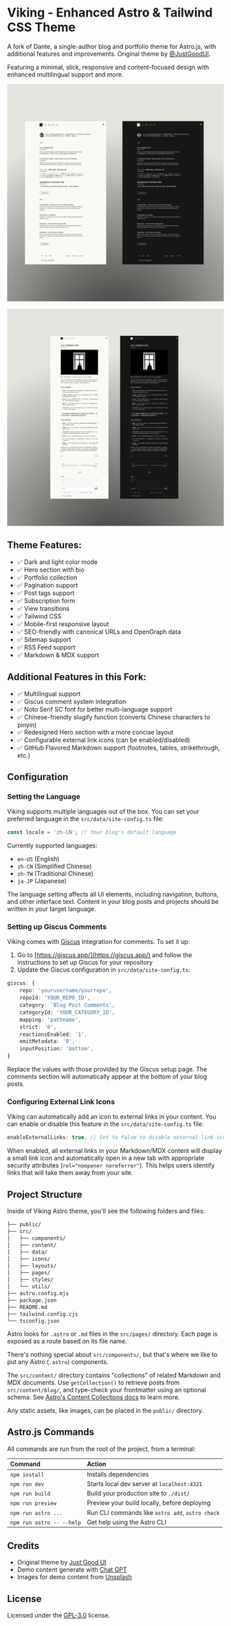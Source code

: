 # Viking - Enhanced Astro & Tailwind CSS Theme

A fork of Dante, a single-author blog and portfolio theme for Astro.js, with additional features and improvements. Original theme by [@JustGoodUI](https://justgoodui.com/).

Featuring a minimal, slick, responsive and content-focused design with enhanced multilingual support and more.

![Viking Astro.js Theme Home Page](public/preview1.png)

![Viking Astro.js Theme Post Page](public/preview2.png)

## Theme Features:

- ✅ Dark and light color mode
- ✅ Hero section with bio
- ✅ Portfolio collection
- ✅ Pagination support
- ✅ Post tags support
- ✅ Subscription form
- ✅ View transitions
- ✅ Tailwind CSS
- ✅ Mobile-first responsive layout
- ✅ SEO-friendly with canonical URLs and OpenGraph data
- ✅ Sitemap support
- ✅ RSS Feed support
- ✅ Markdown & MDX support

## Additional Features in this Fork:

- ✅ Multilingual support
- ✅ Giscus comment system integration
- ✅ Noto Serif SC font for better multi-language support
- ✅ Chinese-friendly slugify function (converts Chinese characters to pinyin)
- ✅ Redesigned Hero section with a more concise layout
- ✅ Configurable external link icons (can be enabled/disabled)
- ✅ GitHub Flavored Markdown support (footnotes, tables, strikethrough, etc.)

## Configuration

### Setting the Language

Viking supports multiple languages out of the box. You can set your preferred language in the `src/data/site-config.ts` file:

```typescript
const locale = 'zh-CN'; // Your blog's default language
```

Currently supported languages:
- `en-US` (English)
- `zh-CN` (Simplified Chinese)
- `zh-TW` (Traditional Chinese)
- `ja-JP` (Japanese)

The language setting affects all UI elements, including navigation, buttons, and other interface text. Content in your blog posts and projects should be written in your target language.

### Setting up Giscus Comments

Viking comes with [Giscus](https://giscus.app/) integration for comments. To set it up:

1. Go to [https://giscus.app/](https://giscus.app/) and follow the instructions to set up Giscus for your repository
2. Update the Giscus configuration in `src/data/site-config.ts`:

```typescript
giscus: {
    repo: 'yourusername/yourrepo',
    repoId: 'YOUR_REPO_ID',
    category: 'Blog Post Comments',
    categoryId: 'YOUR_CATEGORY_ID',
    mapping: 'pathname',
    strict: '0',
    reactionsEnabled: '1',
    emitMetadata: '0',
    inputPosition: 'bottom',
}
```

Replace the values with those provided by the Giscus setup page. The comments section will automatically appear at the bottom of your blog posts.

### Configuring External Link Icons

Viking can automatically add an icon to external links in your content. You can enable or disable this feature in the `src/data/site-config.ts` file:

```typescript
enableExternalLinks: true, // Set to false to disable external link icons
```

When enabled, all external links in your Markdown/MDX content will display a small link icon and automatically open in a new tab with appropriate security attributes (`rel="noopener noreferrer"`). This helps users identify links that will take them away from your site.

## Project Structure

Inside of Viking Astro theme, you'll see the following folders and files:

```text
├── public/
├── src/
│   ├── components/
│   ├── content/
│   ├── data/
│   ├── icons/
│   ├── layouts/
│   ├── pages/
│   ├── styles/
│   └── utils/
├── astro.config.mjs
├── package.json
├── README.md
├── tailwind.config.cjs
└── tsconfig.json
```

Astro looks for `.astro` or `.md` files in the `src/pages/` directory. Each page is exposed as a route based on its file name.

There's nothing special about `src/components/`, but that's where we like to put any Astro (`.astro`) components.

The `src/content/` directory contains "collections" of related Markdown and MDX documents. Use `getCollection()` to retrieve posts from `src/content/blog/`, and type-check your frontmatter using an optional schema. See [Astro's Content Collections docs](https://docs.astro.build/en/guides/content-collections/) to learn more.

Any static assets, like images, can be placed in the `public/` directory.

## Astro.js Commands

All commands are run from the root of the project, from a terminal:

| Command                   | Action                                           |
| :------------------------ | :----------------------------------------------- |
| `npm install`             | Installs dependencies                            |
| `npm run dev`             | Starts local dev server at `localhost:4321`      |
| `npm run build`           | Build your production site to `./dist/`          |
| `npm run preview`         | Preview your build locally, before deploying     |
| `npm run astro ...`       | Run CLI commands like `astro add`, `astro check` |
| `npm run astro -- --help` | Get help using the Astro CLI                     |


## Credits

- Original theme by [Just Good UI](https://justgoodui.com/)
- Demo content generate with [Chat GPT](https://chat.openai.com/)
- Images for demo content from [Unsplash](https://unsplash.com/)


## License

Licensed under the [GPL-3.0](https://github.com/JustGoodUI/dante-astro-theme/blob/main/LICENSE) license.

